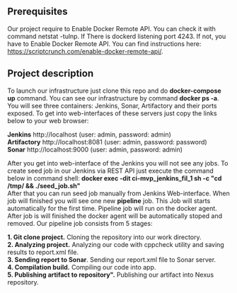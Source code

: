 ## Prerequisites
Our project require to Enable Docker Remote API. You can check it with command netstat -tulnp. If There
is dockerd listening port 4243. If not, you have to Enable Docker Remote API. You can find instructions here: https://scriptcrunch.com/enable-docker-remote-api/.

## Project description
To launch our infrastructure just clone this repo and do **docker-compose up** command. You can see our infrastructure by command **docker ps -a**. You will see three containers: Jenkins, Sonar, Artifactory and their ports exposed. To get into web-interfaces of these servers just copy the links below to your web browser:

**Jenkins** 		http://localhost	(user: admin, password: admin)  
**Artifactory**		http://localhost:8081	(user: admin, password: password)  
**Sonar** 		http://localhost:9000	(user: admin, password: admin)

After you get into web-interface of the Jenkins you will not see any jobs. To create seed job in our Jenkins via REST API just execute the command below in command shell:
**docker exec -dit ci-mvp_jenkins_fil_1 sh -c "cd /tmp/ && ./seed_job.sh"**  
After that you can run seed job manually from Jenkins Web-interface. When job will finished you will see one new **pipeline** job. This Job will starts automatically for the first time. Pipeline job will run on the docker agent. After job is will finished the docker agent will be automatically stoped and removed.
Our pipeline job consists from 5 stages:

**1. Git clone project.** Cloning the repository into our work directory.  
**2. Analyzing project.** Analyzing our code with cppcheck utility and saving results to report.xml file.  
**3. Sending report to Sonar**. Sending our report.xml file to Sonar server.  
**4. Compilation build.** Compiling our code into app.  
**5. Publishing artifact to repository".** Publishing our artifact into Nexus repository.  
